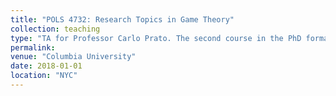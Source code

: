 ```yaml
---
title: "POLS 4732: Research Topics in Game Theory"
collection: teaching
type: "TA for Professor Carlo Prato. The second course in the PhD formal theory sequence."
permalink: 
venue: "Columbia University"
date: 2018-01-01
location: "NYC"
---
```


